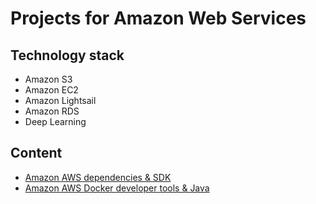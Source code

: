 # Projects for Amazon Web Services

## Technology stack
* Amazon S3
* Amazon EC2
* Amazon Lightsail
* Amazon RDS
* Deep Learning
	
## Content
- [Amazon AWS dependencies & SDK](amazon-aws-dependencies-sdk/README.md)
- [Amazon AWS Docker developer tools & Java](amazon-aws-docker-developer-tools-java/README.md)


